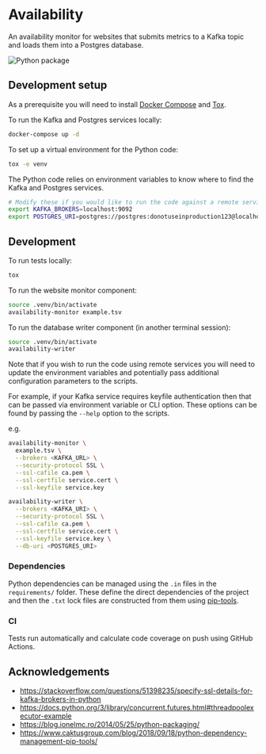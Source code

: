 # Availability

An availability monitor for websites that submits metrics to a Kafka topic and
loads them into a Postgres database.

![Python package](https://github.com/chornsby/availability/workflows/Python%20package/badge.svg)

## Development setup

As a prerequisite you will need to install
[Docker Compose](https://docs.docker.com/compose/install/) and
[Tox](https://tox.readthedocs.io/en/latest/install.html).

To run the Kafka and Postgres services locally:

```sh
docker-compose up -d
```

To set up a virtual environment for the Python code:

```sh
tox -e venv
```

The Python code relies on environment variables to know where to find the Kafka
and Postgres services.

```sh
# Modify these if you would like to run the code against a remote service
export KAFKA_BROKERS=localhost:9092
export POSTGRES_URI=postgres://postgres:donotuseinproduction123@localhost:5432
```

## Development

To run tests locally:

```sh
tox
```

To run the website monitor component:

```sh
source .venv/bin/activate
availability-monitor example.tsv
```

To run the database writer component (in another terminal session):

```sh
source .venv/bin/activate
availability-writer
```

Note that if you wish to run the code using remote services you will need to
update the environment variables and potentially pass additional configuration
parameters to the scripts.

For example, if your Kafka service requires keyfile authentication then that can
be passed via environment variable or CLI option. These options can be found by
passing the `--help` option to the scripts.

e.g.

```sh
availability-monitor \
  example.tsv \
  --brokers <KAFKA_URL> \
  --security-protocol SSL \
  --ssl-cafile ca.pem \
  --ssl-certfile service.cert \
  --ssl-keyfile service.key

availability-writer \
  --brokers <KAFKA_URI> \
  --security-protocol SSL \
  --ssl-cafile ca.pem \
  --ssl-certfile service.cert \
  --ssl-keyfile service.key \
  --db-uri <POSTGRES_URI>
```

### Dependencies

Python dependencies can be managed using the `.in` files in the `requirements/`
folder. These define the direct dependencies of the project and then the `.txt`
lock files are constructed from them using
[pip-tools](https://github.com/jazzband/pip-tools).

### CI

Tests run automatically and calculate code coverage on push using GitHub
Actions.

## Acknowledgements

- https://stackoverflow.com/questions/51398235/specify-ssl-details-for-kafka-brokers-in-python
- https://docs.python.org/3/library/concurrent.futures.html#threadpoolexecutor-example
- https://blog.ionelmc.ro/2014/05/25/python-packaging/
- https://www.caktusgroup.com/blog/2018/09/18/python-dependency-management-pip-tools/
